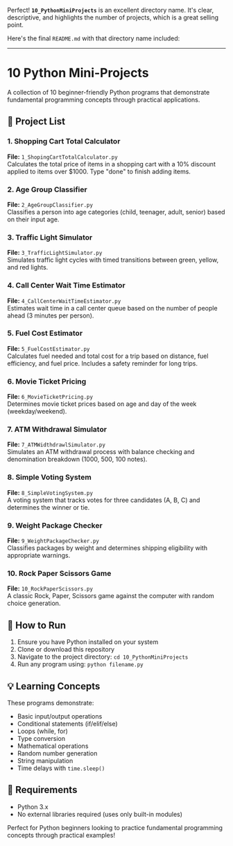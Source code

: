 Perfect! **`10_PythonMiniProjects`** is an excellent directory name. It's clear, descriptive, and highlights the number of projects, which is a great selling point.

Here's the final `README.md` with that directory name included:

---

# 10 Python Mini-Projects

A collection of 10 beginner-friendly Python programs that demonstrate fundamental programming concepts through practical applications.

## 📁 Project List

### 1. Shopping Cart Total Calculator
**File:** `1_ShopingCartTotalCalculator.py`  
Calculates the total price of items in a shopping cart with a 10% discount applied to items over $1000. Type "done" to finish adding items.

### 2. Age Group Classifier
**File:** `2_AgeGroupClassifier.py`  
Classifies a person into age categories (child, teenager, adult, senior) based on their input age.

### 3. Traffic Light Simulator
**File:** `3_TrafficLightSimulator.py`  
Simulates traffic light cycles with timed transitions between green, yellow, and red lights.

### 4. Call Center Wait Time Estimator
**File:** `4_CallCenterWaitTimeEstimator.py`  
Estimates wait time in a call center queue based on the number of people ahead (3 minutes per person).

### 5. Fuel Cost Estimator
**File:** `5_FuelCostEstimator.py`  
Calculates fuel needed and total cost for a trip based on distance, fuel efficiency, and fuel price. Includes a safety reminder for long trips.

### 6. Movie Ticket Pricing
**File:** `6_MovieTicketPricing.py`  
Determines movie ticket prices based on age and day of the week (weekday/weekend).

### 7. ATM Withdrawal Simulator
**File:** `7_ATMWidthdrawlSimulator.py`  
Simulates an ATM withdrawal process with balance checking and denomination breakdown (1000, 500, 100 notes).

### 8. Simple Voting System
**File:** `8_SimpleVotingSystem.py`  
A voting system that tracks votes for three candidates (A, B, C) and determines the winner or tie.

### 9. Weight Package Checker
**File:** `9_WeightPackageChecker.py`  
Classifies packages by weight and determines shipping eligibility with appropriate warnings.

### 10. Rock Paper Scissors Game
**File:** `10_RockPaperScissors.py`  
A classic Rock, Paper, Scissors game against the computer with random choice generation.

## 🚀 How to Run

1.  Ensure you have Python installed on your system
2.  Clone or download this repository
3.  Navigate to the project directory: `cd 10_PythonMiniProjects`
4.  Run any program using: `python filename.py`

## 💡 Learning Concepts

These programs demonstrate:
- Basic input/output operations
- Conditional statements (if/elif/else)
- Loops (while, for)
- Type conversion
- Mathematical operations
- Random number generation
- String manipulation
- Time delays with `time.sleep()`

## 📝 Requirements

- Python 3.x
- No external libraries required (uses only built-in modules)

Perfect for Python beginners looking to practice fundamental programming concepts through practical examples!
